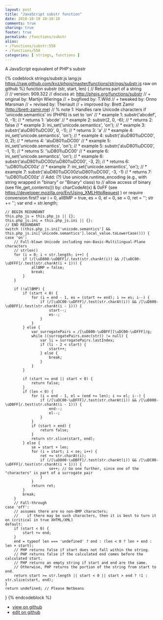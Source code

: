```yaml
---
layout: post
title: "JavaScript substr function"
date: 2010-10-10 10:10:10
comments: true
sharing: true
footer: true
permalink: /functions/substr
alias:
- /functions/substr:558
- /functions/558
categories: [ strings, functions ]
---
```

A JavaScript equivalent of PHP's substr
<!-- more -->
{% codeblock strings/substr.js lang:js https://raw.github.com/kvz/phpjs/master/functions/strings/substr.js raw on github %}
function substr (str, start, len) {
    // Returns part of a string  
    // 
    // version: 909.322
    // discuss at: http://phpjs.org/functions/substr
    // +     original by: Martijn Wieringa
    // +     bugfixed by: T.Wild
    // +      tweaked by: Onno Marsman
    // +      revised by: Theriault
    // +      improved by: Brett Zamir (http://brett-zamir.me)
    // %    note 1: Handles rare Unicode characters if 'unicode.semantics' ini (PHP6) is set to 'on'
    // *       example 1: substr('abcdef', 0, -1);
    // *       returns 1: 'abcde'
    // *       example 2: substr(2, 0, -6);
    // *       returns 2: false
    // *       example 3: ini_set('unicode.semantics',  'on');
    // *       example 3: substr('a\uD801\uDC00', 0, -1);
    // *       returns 3: 'a'
    // *       example 4: ini_set('unicode.semantics',  'on');
    // *       example 4: substr('a\uD801\uDC00', 0, 2);
    // *       returns 4: 'a\uD801\uDC00'
    // *       example 5: ini_set('unicode.semantics',  'on');
    // *       example 5: substr('a\uD801\uDC00', -1, 1);
    // *       returns 5: '\uD801\uDC00'
    // *       example 6: ini_set('unicode.semantics',  'on');
    // *       example 6: substr('a\uD801\uDC00z\uD801\uDC00', -3, 2);
    // *       returns 6: '\uD801\uDC00z'
    // *       example 7: ini_set('unicode.semantics',  'on');
    // *       example 7: substr('a\uD801\uDC00z\uD801\uDC00', -3, -1)
    // *       returns 7: '\uD801\uDC00z'
    // Add: (?) Use unicode.runtime_encoding (e.g., with string wrapped in "binary" or "Binary" class) to
    // allow access of binary (see file_get_contents()) by: charCodeAt(x) & 0xFF (see https://developer.mozilla.org/En/Using_XMLHttpRequest ) or require conversion first?
    var i = 0,
        allBMP = true,
        es = 0,
        el = 0,
        se = 0,
        ret = '';
    str += '';
    var end = str.length;

    // BEGIN REDUNDANT
    this.php_js = this.php_js || {};
    this.php_js.ini = this.php_js.ini || {};
    // END REDUNDANT
    switch ((this.php_js.ini['unicode.semantics'] && this.php_js.ini['unicode.semantics'].local_value.toLowerCase())) {
    case 'on':
        // Full-blown Unicode including non-Basic-Multilingual-Plane characters
        // strlen()
        for (i = 0; i < str.length; i++) {
            if (/[\uD800-\uDBFF]/.test(str.charAt(i)) && /[\uDC00-\uDFFF]/.test(str.charAt(i + 1))) {
                allBMP = false;
                break;
            }
        }

        if (!allBMP) {
            if (start < 0) {
                for (i = end - 1, es = (start += end); i >= es; i--) {
                    if (/[\uDC00-\uDFFF]/.test(str.charAt(i)) && /[\uD800-\uDBFF]/.test(str.charAt(i - 1))) {
                        start--;
                        es--;
                    }
                }
            } else {
                var surrogatePairs = /[\uD800-\uDBFF][\uDC00-\uDFFF]/g;
                while ((surrogatePairs.exec(str)) != null) {
                    var li = surrogatePairs.lastIndex;
                    if (li - 2 < start) {
                        start++;
                    } else {
                        break;
                    }
                }
            }

            if (start >= end || start < 0) {
                return false;
            }
            if (len < 0) {
                for (i = end - 1, el = (end += len); i >= el; i--) {
                    if (/[\uDC00-\uDFFF]/.test(str.charAt(i)) && /[\uD800-\uDBFF]/.test(str.charAt(i - 1))) {
                        end--;
                        el--;
                    }
                }
                if (start > end) {
                    return false;
                }
                return str.slice(start, end);
            } else {
                se = start + len;
                for (i = start; i < se; i++) {
                    ret += str.charAt(i);
                    if (/[\uD800-\uDBFF]/.test(str.charAt(i)) && /[\uDC00-\uDFFF]/.test(str.charAt(i + 1))) {
                        se++; // Go one further, since one of the "characters" is part of a surrogate pair
                    }
                }
                return ret;
            }
            break;
        }
        // Fall-through
    case 'off':
        // assumes there are no non-BMP characters;
        //    if there may be such characters, then it is best to turn it on (critical in true XHTML/XML)
    default:
        if (start < 0) {
            start += end;
        }
        end = typeof len === 'undefined' ? end : (len < 0 ? len + end : len + start);
        // PHP returns false if start does not fall within the string.
        // PHP returns false if the calculated end comes before the calculated start.
        // PHP returns an empty string if start and end are the same.
        // Otherwise, PHP returns the portion of the string from start to end.
        return start >= str.length || start < 0 || start > end ? !1 : str.slice(start, end);
    }
    return undefined; // Please Netbeans
}
{% endcodeblock %}
<ul>
 <li><a href="https://github.com/kvz/phpjs/blob/master/functions/strings/substr.js">view on github</a></li>
 <li><a href="https://github.com/kvz/phpjs/edit/master/functions/strings/substr.js">edit on github</a></li>
</ul>
